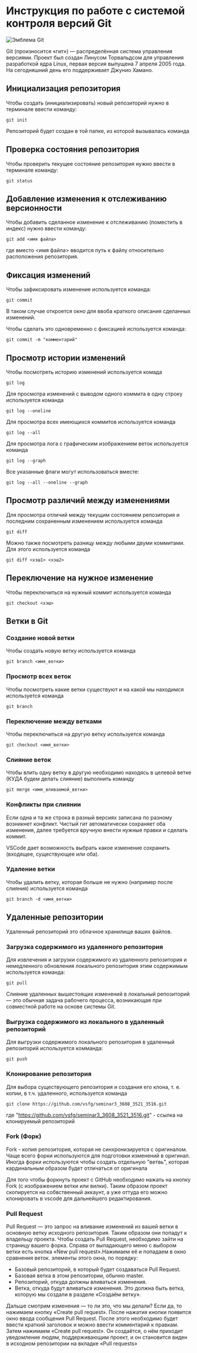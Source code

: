 # **Инструкция по работе с системой контроля версий Git**

![Эмблема Git](git.jpg)

Git (произносится «гит») — распределённая система управления версиями. Проект был создан Линусом Торвальдсом для управления разработкой ядра Linux, первая версия выпущена 7 апреля 2005 года. На сегодняшний день его поддерживает Джунио Хамано.

## Инициализация репозитория

Чтобы создать (инициализировать) новый репозиторий нужно в терминале ввести команду:

    git init

Репозиторий будет создан в той папке, из которой вызывалась команда

## Проверка состояния репозитория

Чтобы проверить текущее состояние репозитория нужно ввести в терминале команду:

    git status

## Добавление изменения к отслеживанию версионности

Чтобы добавить сделанное изменение к отслеживанию (поместить в индекс) нужно ввести команду:

    git add <имя файла>

где вместо <имя файла> вводится путь к файлу относительно расположения репозитория.

## Фиксация изменений

Чтобы зафиксировать изменение используется команда:

    git commit

В таком случае откроется окно для ввоба краткого описания сделанных изменений.

Чтобы сделать это одновременно с фиксацией используется команда:

    git commit -m "комментарий"

## Просмотр истории изменений

Чтобы посмотреть историю изменений используется комада

    git log

Для просмотра изменений с выводом одного коммита в одну строку используется команда

    git log --oneline

Для просмотра всех имеющихся коммитов используется команда

    git log --all

Для просмотра лога с графическим изображением веток используется команда

    git log --graph

Все указанные флаги могут использоваться вместе:

    git log --all --oneline --graph

## Просмотр различий между изменениями

Для просмотра отличий между текущим состоянием репозитория и последним сохраненным изменением используется команда

    git diff

Можно также посмотреть разницу между любыми двуми коммитами. Для этого используется команда

    git diff <хэш1> <хэш2>

## Переключение на нужное изменение

Чтобы переключиться на нужный коммит используется команда

    git checkout <хэш>

## Ветки в Git

### Создание новой ветки

Чтобы создать новую ветку используется команда

    git branch <имя_ветки>

### Просмотр всех веток

Чтобы посмотреть какие ветки существуют и на какой мы находимся используется команда

    git branch

### Переключение между ветками

Чтобы переключиться на другую ветку используется команда

    git checkout <имя_ветки>

### Слияние веток

Чтобы влить одну ветку в другую необходимо находясь в целевой ветке (КУДА будем делать слияние) выполнить команду

    git merge <имя_вливаемой_ветки>

### Конфликты при слиянии

Если одна и та же строка в разный версиях записана по разному возникнет конфликт.
Чистый гит автоматически сохраняет оба изменения, далее требуется вручную внести нужные правки и сделать коммит.

VSСode дает возможность выбрать какое изменение сохранить (входящее, существующее или оба).

### Удаление ветки

Чтобы удалить ветку, которая больше не нужно (например после слияния) используется команда

    git branch -d <имя_ветки>

## Удаленные репозитории

Удаленный репозиторий это облачное хранилище ваших файлов.

### Загрузка содержимого из удаленного репозитория

Для извлечения и загрузки содержимого из удаленного репозитория и немедленного обновления локального репозитория этим содержимым используется команда:

    git pull

Слияние удаленных вышестоящих изменений в локальный репозиторий — это обычная задача рабочего процесса, возникающая при совместной работе на основе системы Git.

### Выгрузка содержимого из локального в удаленный репозиторий

Для выгрузки содержимого локального репозитория в удаленный репозиторий используется комманда:

    git push

### Клонирование репозитория

Для выбора существующего репозитория и создания его клона, т. е. копии, в т.ч. удаленного, используется команда 

    git clone https://github.com/vsfg/seminar3_3608_3521_3516.git

где "https://github.com/vsfg/seminar3_3608_3521_3516.git" - ссылка на клонируемый репозиторий

### Fork (Форк)

Fork - копия репозитория, которая не синхронизируется с оригиналом. Чаще всего форки используются для подготовки изменений в оригинал. Иногда форки используются чтобы создать отдельную "ветвь", которая кардинальным образом будет отличаться от оригинала

Для того чтобы форкнуть проект с GitHub необходимо нажать на кнопку Fork (с изображением ветки или вилки). Таким образом проект скопируется на собвственный аккаунт, а уже оттуда его можно клонировать в vscode для дальнейшего редактирования.

### Pull Request

Pull Request — это запрос на вливание изменений из вашей ветки в основную ветку исходного репозитория. Таким образом они попадут к владельцу проекта. Чтобы создать Pull Request, необходимо зайти на страницу вашего форка. Справа от выпадающего меню с выбором ветки есть кнопка «New pull request».Нажимаем её и попадаем в окно сравнения веток.
элементы этого окна, по порядку:

* Базовый репозиторий, в который будет создаваться Pull Request. 
* Базовая ветка в этом репозитории, обычно master.
* Репозиторий, откуда должны вливаться изменения.
* Ветка, откуда будут вливаться изменения. Это должна быть ветка, которую мы создали в разделе «Создаём ветку».

Дальше смотрим изменения — то ли это, что мы делали? Если да, то нажимаем кнопку «Create pull request».
После нажатия кнопки появится окно ввода сообщения Pull Request.
После этого необходимо будет ввести краткий заголовок и можно ввести комментарий к правкам. Затем нажимаем «Create pull request». Он создаётся, о нём приходит уведомление людям, поддерживающим проект, и он становится виден в исходном репозитории на вкладке «Pull requests»